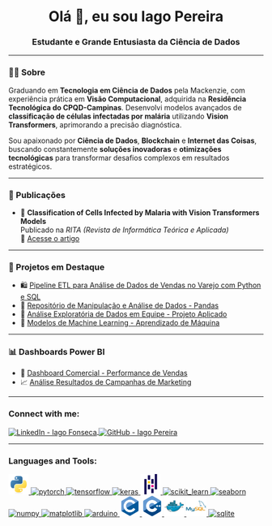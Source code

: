 <h1 align="center">Olá 👋, eu sou Iago Pereira</h1>
<h3 align="center">Estudante e Grande Entusiasta da Ciência de Dados</h3>

---

### 🧑‍💼 Sobre

Graduando em **Tecnologia em Ciência de Dados** pela Mackenzie, com experiência prática em **Visão Computacional**, adquirida na **Residência Tecnológica do CPQD-Campinas**. Desenvolvi modelos avançados de **classificação de células infectadas por malária** utilizando **Vision Transformers**, aprimorando a precisão diagnóstica.  

Sou apaixonado por **Ciência de Dados**, **Blockchain** e **Internet das Coisas**, buscando constantemente **soluções inovadoras** e **otimizações tecnológicas** para transformar desafios complexos em resultados estratégicos.

---

### 📄 Publicações

- 🧬 **Classification of Cells Infected by Malaria with Vision Transformers Models**  
  Publicado na *RITA (Revista de Informática Teórica e Aplicada)*  
  🔗 <a href="https://seer.ufrgs.br/index.php/rita/article/view/143548" target="_blank">Acesse o artigo</a>

---

### 💼 Projetos em Destaque

- 🛍️ <a href="https://github.com/Iago-Pereira/End2End_PythonSQL" target="_blank">Pipeline ETL para Análise de Dados de Vendas no Varejo com Python e SQL</a>
- 🧮 <a href="https://github.com/Iago-Pereira/pandas_2025" target="_blank">Repositório de Manipulação e Análise de Dados - Pandas</a>
- 🔬 <a href="https://github.com/NaveProjetoI/Projeto-Aplicado-I" target="_blank">Análise Exploratória de Dados em Equipe - Projeto Aplicado</a>
- 🤖 <a href="https://github.com/Iago-Pereira/Aprendizado-De-Maquina-I" target="_blank">Modelos de Machine Learning - Aprendizado de Máquina</a>

---

### 📊 Dashboards Power BI

- 🏢 <a href="https://app.powerbi.com/view?r=eyJrIjoiN2YyYmQzYTAtYzEwNy00NDllLThmYjAtOThiNWMxNjk3YWJjIiwidCI6IjA4MGJjMDIzLTVlNWEtNDZmYi1iYmU4LWViNTQ4ZTk4NzNhNiJ9" target="_blank">Dashboard Comercial - Performance de Vendas</a>
- 📈 <a href="https://app.powerbi.com/view?r=eyJrIjoiZTQ0MzdlMzAtNzg1Ni00MjM1LWJkZTctNjk2ZGZhOGNlYzA4IiwidCI6IjA4MGJjMDIzLTVlNWEtNDZmYi1iYmU4LWViNTQ4ZTk4NzNhNiJ9" target="_blank">Análise Resultados de Campanhas de Marketing</a>

---

<h3 align="left">Connect with me:</h3>
<p align="left">
  <a href="https://www.linkedin.com/in/iago-fonseca/" target="blank">
    <img align="center" src="https://raw.githubusercontent.com/rahuldkjain/github-profile-readme-generator/master/src/images/icons/Social/linked-in-alt.svg" alt="LinkedIn - Iago Fonseca" height="30" width="40" />
  </a>
  <a href="https://github.com/Iago-Pereira" target="blank">
    <img align="center" src="https://raw.githubusercontent.com/rahuldkjain/github-profile-readme-generator/master/src/images/icons/Social/github.svg" alt="GitHub - Iago Pereira" height="30" width="40" />
  </a>
</p>

---

<h3 align="left">Languages and Tools:</h3>
<p align="left">
  <!-- Python -->
  <a href="https://www.python.org" target="_blank" rel="noreferrer">
    <img src="https://raw.githubusercontent.com/devicons/devicon/master/icons/python/python-original.svg" alt="python" width="40" height="40"/>
  </a>
  
  <!-- Python Frameworks -->
  <a href="https://pytorch.org/" target="_blank" rel="noreferrer">
    <img src="https://www.vectorlogo.zone/logos/pytorch/pytorch-icon.svg" alt="pytorch" width="40" height="40"/>
  </a>
  <a href="https://www.tensorflow.org/" target="_blank" rel="noreferrer">
    <img src="https://www.vectorlogo.zone/logos/tensorflow/tensorflow-icon.svg" alt="tensorflow" width="40" height="40"/>
  </a>
  <a href="https://keras.io/" target="_blank" rel="noreferrer">
    <img src="https://upload.wikimedia.org/wikipedia/commons/a/ae/Keras_logo.svg" alt="keras" width="40" height="40"/>
  </a>

  <!-- Principais bibliotecas Python para Ciência de Dados -->
  <a href="https://pandas.pydata.org/" target="_blank" rel="noreferrer">
    <img src="https://raw.githubusercontent.com/devicons/devicon/2ae2a900d2f041da66e950e4d48052658d850630/icons/pandas/pandas-original.svg" alt="pandas" width="40" height="40"/>
  </a>
  <a href="https://scikit-learn.org/" target="_blank" rel="noreferrer">
    <img src="https://upload.wikimedia.org/wikipedia/commons/0/05/Scikit_learn_logo_small.svg" alt="scikit_learn" width="40" height="40"/>
  </a>
  <a href="https://seaborn.pydata.org/" target="_blank" rel="noreferrer">
    <img src="https://seaborn.pydata.org/_images/logo-mark-lightbg.svg" alt="seaborn" width="40" height="40"/>
  </a>
  <a href="https://numpy.org/" target="_blank" rel="noreferrer">
    <img src="https://upload.wikimedia.org/wikipedia/commons/3/31/NumPy_logo_2020.svg" alt="numpy" width="40" height="40"/>
  </a>
  <a href="https://matplotlib.org/" target="_blank" rel="noreferrer">
    <img src="https://upload.wikimedia.org/wikipedia/commons/8/84/Matplotlib_icon.svg" alt="matplotlib" width="40" height="40"/>
  </a>

  <!-- Arduino -->
  <a href="https://www.arduino.cc/" target="_blank" rel="noreferrer">
    <img src="https://cdn.worldvectorlogo.com/logos/arduino-1.svg" alt="arduino" width="40" height="40"/>
  </a>

  <!-- C e C++ -->
  <a href="https://www.w3schools.com/c/" target="_blank" rel="noreferrer">
    <img src="https://raw.githubusercontent.com/devicons/devicon/master/icons/c/c-original.svg" alt="c" width="40" height="40"/>
  </a>
  <a href="https://www.w3schools.com/cpp/" target="_blank" rel="noreferrer">
    <img src="https://raw.githubusercontent.com/devicons/devicon/master/icons/cplusplus/cplusplus-original.svg" alt="cplusplus" width="40" height="40"/>
  </a>

  <!-- Docker -->
  <a href="https://www.docker.com/" target="_blank" rel="noreferrer">
    <img src="https://raw.githubusercontent.com/devicons/devicon/master/icons/docker/docker-original.svg" alt="docker" width="40" height="40"/>
  </a>

  <!-- SQL Tools -->
  <a href="https://www.mysql.com/" target="_blank" rel="noreferrer">
    <img src="https://raw.githubusercontent.com/devicons/devicon/master/icons/mysql/mysql-original-wordmark.svg" alt="mysql" width="40" height="40"/>
  </a>
  <a href="https://www.sqlite.org/" target="_blank" rel="noreferrer">
    <img src="https://www.vectorlogo.zone/logos/sqlite/sqlite-icon.svg" alt="sqlite" width="40" height="40"/>
  </a>
</p>
